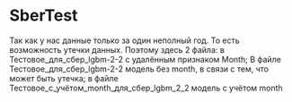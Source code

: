 # SberTest
Так как у нас данные только за один неполный год. То есть возможность утечки данных. Поэтому здесь 2 файла: 
в Тестовое_для_сбер_lgbm-2-2 с удалённым признаком Month; 
В файле Тестовое_для_сбер_lgbm-2-2 модель без month, в связи с тем, что может быть утечка; в файле 
Тестовое_с_учётом_month_для_сбер_lgbm_2_2 модель с учётом month

